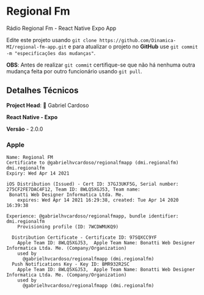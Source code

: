 # Regional Fm
Rádio Regional Fm - React Native Expo App

Edite este projeto usando `git clone https://github.com/Dinamica-MI/regional-fm-app.git`
e para atualizar o projeto no **GitHub** use `git commit -m "especificações das mudanças"`.

**OBS**: Antes de realizar `git commit` certifique-se que não há nenhuma outra mudança feita por outro funcionário usando `git pull`.

## Detalhes Técnicos
**Project Head**: :shell: Gabriel Cardoso

**React Native - Expo**

**Versão** - 2.0.0


### Apple
```
Name: Regional FM
Certificate to @gabrielhvcardoso/regionalfmapp (dmi.regionalfm)
dmi.regionalfm
Expiry: Wed Apr 14 2021
```

```
iOS Distribution (Issued) - Cert ID: 37GJ3UKF5G, Serial number: 275CF2FE7DAC4F12, Team ID: 8WLQ5XGJ53, Team name:
 Bonatti Web Designer Informatica Ltda. Me.
    expires: Wed Apr 14 2021 16:29:38, created: Tue Apr 14 2020 16:39:38
```

```
Experience: @gabrielhvcardoso/regionalfmapp, bundle identifier: dmi.regionalfm
    Provisioning profile (ID: 7WCDWMUKQ9)

  Distribution Certificate - Certificate ID: 97SQXCC9YF
    Apple Team ID: 8WLQ5XGJ53,  Apple Team Name: Bonatti Web Designer Informatica Ltda. Me. (Company/Organization)
    used by
      @gabrielhvcardoso/regionalfmapp (dmi.regionalfm)
  Push Notifications Key - Key ID: BMR932R2SC
    Apple Team ID: 8WLQ5XGJ53,  Apple Team Name: Bonatti Web Designer Informatica Ltda. Me. (Company/Organization)
    used by
      @gabrielhvcardoso/regionalfmapp (dmi.regionalfm)
```
